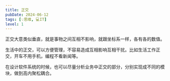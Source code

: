 ```yaml
---
title: 正交
pubDate: 2024-06-12
tags: [💡思维, 💻IT]
level: 1
---
```


正交大意类似垂直，就是事物之间互相不影响，就跟坐标系一样，各有各的数值。

生活中的正交，可以方便管理，不容易造成互相影响互相干扰。比如生活工作正交，开车不用手机，编程不看新闻等。

在设计软件系统的时候，也可以尽量分析业务中正交的部分，分别实现成不同的模块，做到高内聚松耦合。
